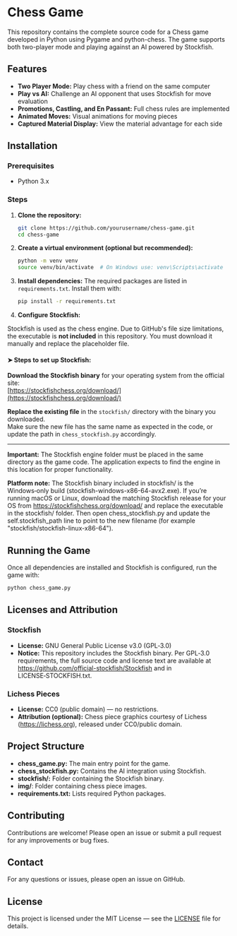 # Chess Game

This repository contains the complete source code for a Chess game developed in Python using Pygame and python-chess. The game supports both two-player mode and playing against an AI powered by Stockfish.

## Features
- **Two Player Mode:** Play chess with a friend on the same computer
- **Play vs AI:** Challenge an AI opponent that uses Stockfish for move evaluation
- **Promotions, Castling, and En Passant:** Full chess rules are implemented
- **Animated Moves:** Visual animations for moving pieces
- **Captured Material Display:** View the material advantage for each side

## Installation

### Prerequisites
- Python 3.x

### Steps
1. **Clone the repository:**
   ```bash
   git clone https://github.com/yourusername/chess-game.git
   cd chess-game
   ```

2. **Create a virtual environment (optional but recommended):**
   ```bash
   python -m venv venv
   source venv/bin/activate  # On Windows use: venv\Scripts\activate
   ```

3. **Install dependencies:**
   The required packages are listed in `requirements.txt`. Install them with:
   ```bash
   pip install -r requirements.txt
   ```

4. **Configure Stockfish:**

Stockfish is used as the chess engine. Due to GitHub's file size limitations, the executable is **not included** in this repository. You must download it manually and replace the placeholder file.

#### ➤ Steps to set up Stockfish:

 **Download the Stockfish binary** for your operating system from the official site:  
    [https://stockfishchess.org/download/](https://stockfishchess.org/download/)

 **Replace the existing file** in the `stockfish/` directory with the binary you downloaded.  
   Make sure the new file has the same name as expected in the code, or update the path in `chess_stockfish.py` accordingly.

---

   
   **Important:** The Stockfish engine folder must be placed in the same directory as the game code. The application expects to find the engine in this location for proper functionality.
   
   **Platform note:** The Stockfish binary included in stockfish/ is the Windows‑only build (stockfish-windows-x86-64-avx2.exe). If you’re running macOS or Linux, download the matching Stockfish release for your OS from https://stockfishchess.org/download/ and replace the executable in the stockfish/ folder. Then open chess_stockfish.py and update the self.stockfish_path line to point to the new filename (for example "stockfish/stockfish-linux-x86-64").

## Running the Game
Once all dependencies are installed and Stockfish is configured, run the game with:

```bash
python chess_game.py
```

## Licenses and Attribution

### Stockfish
- **License:** GNU General Public License v3.0 (GPL‑3.0)  
- **Notice:** This repository includes the Stockfish binary. Per GPL‑3.0 requirements, the full source code and license text are available at https://github.com/official-stockfish/Stockfish and in LICENSE‑STOCKFISH.txt.

### Lichess Pieces
- **License:** CC0 (public domain) — no restrictions.  
- **Attribution (optional):** Chess piece graphics courtesy of Lichess (https://lichess.org), released under CC0/public domain.

## Project Structure
- **chess_game.py:** The main entry point for the game.
- **chess_stockfish.py:** Contains the AI integration using Stockfish.
- **stockfish/:** Folder containing the Stockfish binary.
- **img/**: Folder containing chess piece images.
- **requirements.txt:** Lists required Python packages.

## Contributing
Contributions are welcome! Please open an issue or submit a pull request for any improvements or bug fixes.

## Contact
For any questions or issues, please open an issue on GitHub.

## License
This project is licensed under the MIT License — see the [LICENSE](LICENSE) file for details.

